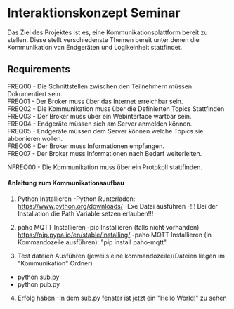 # Interaktionskonzept Seminar
Das Ziel des Projektes ist es, eine Kommunikationsplattform bereit zu stellen. Diese stellt verschiedenste Themen bereit unter denen die Kommunikation von Endgeräten und Logikeinheit stattfindet.

## Requirements
FREQ00 - Die Schnittstellen zwischen den Teilnehmern müssen Dokumentiert sein. <br/>
FREQ01 - Der Broker muss über das Internet erreichbar sein. <br/>
FREQ02 - Die Kommunikation muss über die Definierten Topics Stattfinden<br/>
FREQ03 - Der Broker muss über ein Webinterface wartbar sein.<br/>
FREQ04 - Endgeräte müssen sich am Server anmelden können.<br/>
FREQ05 - Endgeräte müssen dem Server können welche Topics sie abbonieren wollen.<br/>
FREQ06 - Der Broker muss Informationen empfangen.<br/>
FREQ07 - Der Broker muss Informationen nach Bedarf weiterleiten.<br/>

NFREQ00 - Die Kommunikation muss über ein Protokoll stattfinden. <br/>

#### Anleitung zum Kommunikationsaufbau
1. Python Installieren
  -Python Runterladen: https://www.python.org/downloads/
  -Exe Datei ausführen
  -!!! Bei der Installation die Path Variable setzen erlauben!!!

2. paho MQTT Installieren
  -pip Installieren (falls nicht vorhanden) https://pip.pypa.io/en/stable/installing/
  -paho MQTT Installieren (in Kommandozeile ausführen): "pip install paho-mqtt"

3. Test dateien Ausführen (jeweils eine kommandozeile)(Dateien liegen im "Kommunikation" Ordner)
  - python sub.py
  - python pub.py
4. Erfolg haben
  -In dem sub.py fenster ist jetzt ein "Hello World!" zu sehen
